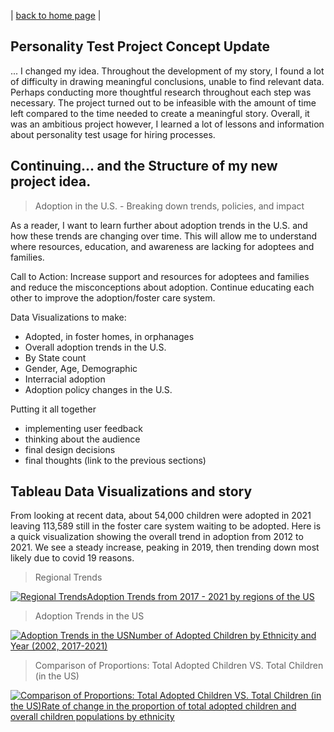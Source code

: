 | [back to home page](https://ellenasakai.github.io/sakaiportfolio/) |

## Personality Test Project Concept Update
... I changed my idea. Throughout the development of my story, I found a lot of difficulty in drawing meaningful conclusions, unable to find relevant data. Perhaps conducting more thoughtful research throughout each step was necessary. The project turned out to be infeasible with the amount of time left compared to the time needed to create a meaningful story. Overall, it was an ambitious project however, I learned a lot of lessons and information about personality test usage for hiring processes. 

## Continuing... and the Structure of my new project idea. 

> Adoption in the U.S. - Breaking down trends, policies, and impact

As a reader, I want to learn further about adoption trends in the U.S. and how these trends are changing over time. This will allow me to understand where resources, education, and awareness are lacking for adoptees and families.

Call to Action: Increase support and resources for adoptees and families and reduce the misconceptions about adoption. Continue educating each other to improve the adoption/foster care system.

Data Visualizations to make:
- Adopted, in foster homes, in orphanages
- Overall adoption trends in the U.S.
- By State count
- Gender, Age, Demographic
- Interracial adoption
- Adoption policy changes in the U.S.

Putting it all together
- implementing user feedback
- thinking about the audience
- final design decisions
- final thoughts (link to the previous sections)




## Tableau Data Visualizations and story

From looking at recent data, about 54,000 children were adopted in 2021 leaving 113,589 still in the foster care system waiting to be adopted. Here is a quick visualization showing the overall trend in adoption from 2012 to 2021. We see a steady increase, peaking in 2019, then trending down most likely due to covid 19 reasons. 


> Regional Trends

<div class='tableauPlaceholder' id='viz1701910580110' style='position: relative'><noscript><a href='#'><img alt='Regional TrendsAdoption Trends from 2017 - 2021 by regions of the US ' src='https:&#47;&#47;public.tableau.com&#47;static&#47;images&#47;ad&#47;adoption3&#47;RegionalTrends&#47;1_rss.png' style='border: none' /></a></noscript><object class='tableauViz'  style='display:none;'><param name='host_url' value='https%3A%2F%2Fpublic.tableau.com%2F' /> <param name='embed_code_version' value='3' /> <param name='site_root' value='' /><param name='name' value='adoption3&#47;RegionalTrends' /><param name='tabs' value='no' /><param name='toolbar' value='yes' /><param name='static_image' value='https:&#47;&#47;public.tableau.com&#47;static&#47;images&#47;ad&#47;adoption3&#47;RegionalTrends&#47;1.png' /> <param name='animate_transition' value='yes' /><param name='display_static_image' value='yes' /><param name='display_spinner' value='yes' /><param name='display_overlay' value='yes' /><param name='display_count' value='yes' /><param name='language' value='en-US' /><param name='filter' value='publish=yes' /></object></div>             
<script type='text/javascript'>                  
  var divElement = document.getElementById('viz1701910580110');                  
  var vizElement = divElement.getElementsByTagName('object')[0];                   
  vizElement.style.width='100%';vizElement.style.height=(divElement.offsetWidth*0.75)+'px';           
  var scriptElement = document.createElement('script');                 
  scriptElement.src = 'https://public.tableau.com/javascripts/api/viz_v1.js';             
  vizElement.parentNode.insertBefore(scriptElement, vizElement);              
</script>



> Adoption Trends in the US

<div class='tableauPlaceholder' id='viz1701911020218' style='position: relative'><noscript><a href='#'><img alt='Adoption Trends in the USNumber of Adopted Children by Ethnicity and Year (2002, 2017-2021) ' src='https:&#47;&#47;public.tableau.com&#47;static&#47;images&#47;ad&#47;adoption4&#47;NumberofAdoptedChildrenbyEthnicityandYear&#47;1_rss.png' style='border: none' /></a></noscript><object class='tableauViz'  style='display:none;'><param name='host_url' value='https%3A%2F%2Fpublic.tableau.com%2F' /> <param name='embed_code_version' value='3' /> <param name='site_root' value='' /><param name='name' value='adoption4&#47;NumberofAdoptedChildrenbyEthnicityandYear' /><param name='tabs' value='no' /><param name='toolbar' value='yes' /><param name='static_image' value='https:&#47;&#47;public.tableau.com&#47;static&#47;images&#47;ad&#47;adoption4&#47;NumberofAdoptedChildrenbyEthnicityandYear&#47;1.png' /> <param name='animate_transition' value='yes' /><param name='display_static_image' value='yes' /><param name='display_spinner' value='yes' /><param name='display_overlay' value='yes' /><param name='display_count' value='yes' /><param name='language' value='en-US' /><param name='filter' value='publish=yes' /></object></div>               
<script type='text/javascript'>                   
  var divElement = document.getElementById('viz1701911020218');                
  var vizElement = divElement.getElementsByTagName('object')[0];                   
  vizElement.style.width='100%';vizElement.style.height=(divElement.offsetWidth*0.75)+'px';               
  var scriptElement = document.createElement('script');                   
  scriptElement.src = 'https://public.tableau.com/javascripts/api/viz_v1.js';                  
  vizElement.parentNode.insertBefore(scriptElement, vizElement);            
</script>

> Comparison of Proportions: Total Adopted Children VS. Total Children (in the US)

<div class='tableauPlaceholder' id='viz1701911429386' style='position: relative'><noscript><a href='#'><img alt='Comparison of Proportions: Total Adopted Children VS. Total Children (in the US)Rate of change in the proportion of total adopted children and overall children populations by ethnicity ' src='https:&#47;&#47;public.tableau.com&#47;static&#47;images&#47;ad&#47;adoption5&#47;Comparison&#47;1_rss.png' style='border: none' /></a></noscript><object class='tableauViz'  style='display:none;'><param name='host_url' value='https%3A%2F%2Fpublic.tableau.com%2F' /> <param name='embed_code_version' value='3' /> <param name='site_root' value='' /><param name='name' value='adoption5&#47;Comparison' /><param name='tabs' value='no' /><param name='toolbar' value='yes' /><param name='static_image' value='https:&#47;&#47;public.tableau.com&#47;static&#47;images&#47;ad&#47;adoption5&#47;Comparison&#47;1.png' /> <param name='animate_transition' value='yes' /><param name='display_static_image' value='yes' /><param name='display_spinner' value='yes' /><param name='display_overlay' value='yes' /><param name='display_count' value='yes' /><param name='language' value='en-US' /><param name='filter' value='publish=yes' /></object></div>              
<script type='text/javascript'>                   
  var divElement = document.getElementById('viz1701911429386');               
  var vizElement = divElement.getElementsByTagName('object')[0];                  
  vizElement.style.width='100%';vizElement.style.height=(divElement.offsetWidth*0.75)+'px';        
  var scriptElement = document.createElement('script');                   
  scriptElement.src = 'https://public.tableau.com/javascripts/api/viz_v1.js';              
  vizElement.parentNode.insertBefore(scriptElement, vizElement);             
</script>


